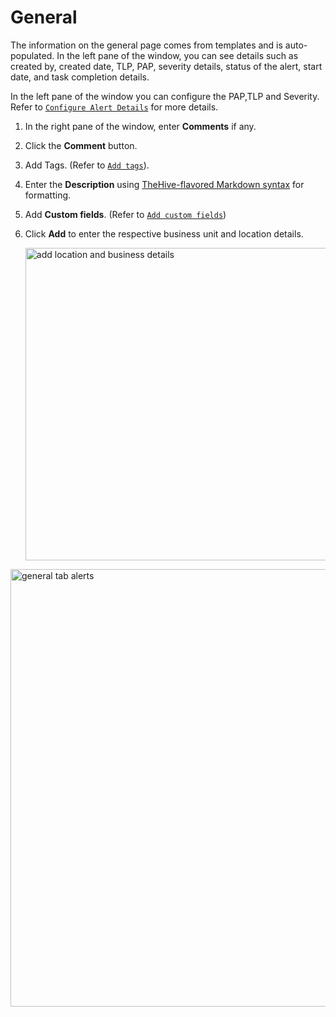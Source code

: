 # General 

The information on the general page comes from templates and is auto-populated. 
In the left pane of the window, you can see details such as created by, created date, TLP, PAP, severity details, status of the alert, start date, and task completion details. 

In the left pane of the window you can configure the PAP,TLP and Severity. 
Refer to [`Configure Alert Details`](../../cases/cases-description/configure-pap-tlp-severity.md) for more details. 


1. In the right pane of the window, enter **Comments** if any. 
1. Click the **Comment** button. 
1. Add Tags. (Refer to [`Add tags`](../../cases/tags/add-tags.md)).
1. Enter the **Description** using [TheHive-flavored Markdown syntax](../../../thehive-flavored-markdown.md) for formatting. 
1. Add **Custom fields**. (Refer to [`Add custom fields`](../../cases/custom-fields/add-custom-fields.md))
1. Click **Add** to enter the respective business unit and location details. 

    <img src="/thehive/images/user-guides/analyst-corner/alerts/alerts-new-business-location-details.png" alt="add location and business details" width="500" height="500"/>


<img src="/thehive/images/user-guides/analyst-corner/alerts/alerts-general-tab.png" alt="general tab alerts" width="700" height="700"/>


